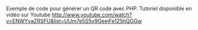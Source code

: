 Exemple de code pour générer un QR code avec PHP.
Tutoriel disponible en vidéo sur Youtube http://www.youtube.com/watch?v=ENWYvaZRSFU&list=UUm7e5S5v9GeejFe125hQGGw
